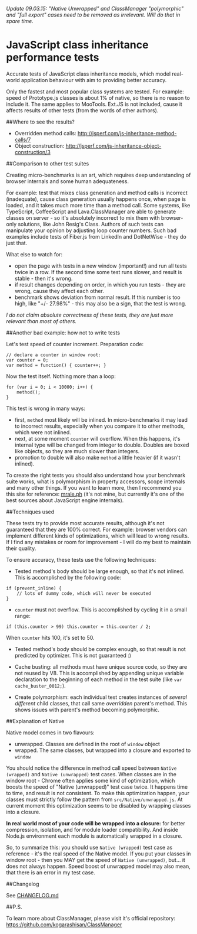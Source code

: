 <i>Update 09.03.15: "Native Unwrapped" and ClassManager "polymorphic" and "full export" 
cases need to be removed as irrelevant. Will do that in spare time.</i>

# JavaScript class inheritance performance tests

Accurate tests of JavaScript class inheritance models, which model real-world application behaviour 
with aim to providing better accuracy.

Only the fastest and most popular class systems are tested. For example: speed of Prototype.js classes is about 1% of native,
so there is no reason to include it. The same applies to MooTools. Ext.JS is not included, cause it affects results of
other tests (from the words of other authors).

##Where to see the results?

- Overridden method calls: http://jsperf.com/js-inheritance-method-calls/7
- Object construction: http://jsperf.com/js-inheritance-object-construction/3

##Comparison to other test suites

Creating micro-benchmarks is an art, which requires deep understanding of browser internals and some human adequateness.

For example: test that mixes class generation and method calls is incorrect (inadequate), cause class generation
usually happens once, when page is loaded, and it takes much more time than a method call. Some systems, like
TypeScript, CoffeeScript and Lava.ClassManager are able to generate classes on server - 
so it's absolutely incorrect to mix them with browser-only solutions, like John Resig's Class.
Authors of such tests can manipulate your opinion by adjusting loop counter numbers.
Such bad examples include tests of Fiber.js from LinkedIn and DotNetWise - they do just that.

What else to watch for:
- open the page with tests in a new window (important!) and run all tests twice in a row. 
If the second time some test runs slower, and result is stable - then it's wrong.
- if result changes depending on order, in which you run tests - they are wrong,
cause they affect each other.
- benchmark shows deviation from normal result. If this number is too high, like "+/- 27.98%" -
this may also be a sign, that the test is wrong. 

<i>I do not claim absolute correctness of these tests, they are just more relevant than most of others.</i> 

##Another bad example: how not to write tests

Let's test speed of counter increment. Preparation code:

```
// declare a counter in window root:
var counter = 0;
var method = function() { counter++; }
```

Now the test itself. Nothing more than a loop:

```
for (var i = 0; i < 10000; i++) {
    method();
}
```

This test is wrong in many ways:
- first, `method` most likely will be inlined. In micro-benchmarks it may lead to incorrect results, 
especially when you compare it to other methods, which were not inlined.
- next, at some moment `counter` will overflow. When this happens, it's internal type will be changed from integer to double.
Doubles are boxed like objects, so they are much slower than integers. 
- promotion to double will also make `method` a little heavier (if it wasn't inlined).

To create the right tests you should also understand how your benchmark suite works, 
what is polymorphism in property accessors, scope internals and many other things.
If you want to learn more, then I recommend you this site for reference: [mrale.ph](http://mrale.ph/) 
(it's not mine, but currently it's one of the best sources about JavaScript engine internals).

##Techniques used

These tests try to provide most accurate results, although it's not guaranteed that they are 100% correct.
For example: browser vendors can implement different kinds of optimizations, which will lead to wrong results.
If I find any mistakes or room for improvement - I will do my best to maintain their quality.

To ensure accuracy, these tests use the following techniques:

- Tested method's body should be large enough, so that it's not inlined. This is accomplished by the following code:
```
if (prevent_inline) {
	// lots of dummy code, which will never be executed
}
```

- `counter` must not overflow. This is accomplished by cycling it in a small range:
```
if (this.counter > 99) this.counter = this.counter / 2;
```
When `counter` hits 100, it's set to 50.

- Tested method's body should be complex enough, so that result is not predicted by optimizer.
This is not guaranteed :)

- Cache busting: all methods must have unique source code, so they are not reused by V8.
This is accomplished by appending unique variable declaration to the beginning of each method in the test suite
(like `var cache_buster_0012;`).

- Create polymorphism: each individual test creates instances of <i>several different</i> child classes, that call same 
<i>overridden</i> parent's method. This shows issues with parent's method becoming polymorphic.

##Explanation of Native

Native model comes in two flavours:
- unwrapped. Classes are defined in the root of `window` object
- wrapped. The same classes, but wrapped into a closure and exported to `window`

You should notice the difference in method call speed between `Native (wrapped)` and `Native (unwrapped)` test cases.
When classes are in the window root - Chrome often applies some kind of optimization, 
which boosts the speed of "Native (unwrapped)" test case twice. It happens time to time, and result is not consistent.
To make this optimization happen, your classes must strictly follow the pattern from `src/Native/unwrapped.js`.
At current moment this optimization seems to be disabled by wrapping classes into a closure.

<b>In real world most of your code will be wrapped into a closure:</b> 
for better compression, isolation, and for module loader compatibility.
And inside Node.js environment each module is automatically wrapped in a closure.

So, to summarize this: you should use `Native (wrapped)` test case as reference - 
it's the real speed of the Native model. If you put your classes in window root - then you MAY get the speed of
`Native (unwrapped)`, but... it does not always happen. Speed boost of unwrapped model may also mean, 
that there is an error in my test case.

##Changelog

See [CHANGELOG.md](https://github.com/kogarashisan/PerfTests/blob/gh-pages/CHANGELOG.md)

##P.S.

To learn more about ClassManager, please visit it's official repository:
https://github.com/kogarashisan/ClassManager